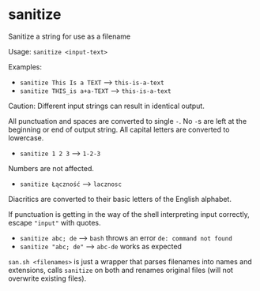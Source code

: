 # sanitize
Sanitize a string for use as a filename

Usage: `sanitize <input-text>`

Examples:

- `sanitize This Is a TEXT` --> `this-is-a-text`
- `sanitize THIS_is a+a-TEXT` --> `this-is-a-text`

Caution: Different input strings can result in identical output.

All punctuation and spaces are converted to single `-`. No `-`s are left at the beginning or end of output string. All capital letters are converted to lowercase. 

- `sanitize 1 2 3` --> `1-2-3`

Numbers are not affected.

- `sanitize Łączność` --> `lacznosc`

Diacritics are converted to their basic letters of the English alphabet.

If punctuation is getting in the way of the shell interpreting input correctly, escape `"input"` with quotes.

- `sanitize abc; de` --> `bash` throws an error `de: command not found`
- `sanitize "abc; de"` --> `abc-de` works as expected

`san.sh <filenames>` is just a wrapper that parses filenames into names and extensions, calls `sanitize` on both and renames original files (will not overwrite existing files).
